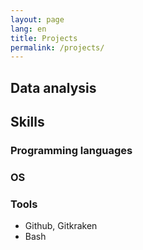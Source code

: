 ```yaml
---
layout: page
lang: en
title: Projects
permalink: /projects/
---
```


## Data analysis



## Skills

### Programming languages

### OS

### Tools

* Github, Gitkraken
* Bash
